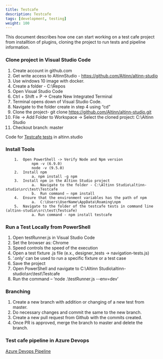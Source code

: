 ```yaml
---
title: Testcafe
description: Testcafe
tags: [development, testing]
weight: 100
---
```

This document describes how one can start working on a test cafe project from installtion of plugins, cloning the project to run tests and pipeline information.

### Clone project in Visual Studio Code
1.	Create account in github.com
2.	Get write access to AltinnStudio - https://github.com/Altinn/altinn-studio
3.	Use windows 10 image with docker.
4.	Create a folder - C:\Repos
5.	Open Visual Studio Code
6.	Ctrl + Shift + P -> Create New Integrated Terminal
7.	Terminal opens down of Visual Studio Code.
8.	Navigate to the folder create in step 4 using “cd”
9.	Clone the project- git clone https://github.com/Altinn/altinn-studio.git
10.	File -> Add Folder to Workspace -> Select the cloned project: C:\Altinn Studio
11.	Checkout branch: master

Code for [Testcafe tests](https://github.com/Altinn/altinn-studio/tree/master/src/test/Testcafe) in altinn.studio

### Install Tools
        1.	Open PowerShell -> Verify Node and Npm version
                npm -v (6.9.0)
                node -v (9.5.0)
        2.	Install npm
                a. npm install -g npm
        3.	Install npm in the Altinn Studio project
                a.	Navigate to the folder - C:\Altinn Studio\altinn-studio\src\test\Testcafe
                b.	Run command – npm install
        4.	Ensure that the environment variables has the path of npm
                a.	C:\Users\UserName\AppData\Roaming\npm
        5.  Navigate to the folder of the testcafe tests in command line (altinn-studio\src\test\Testcafe)
                a. Run command - npm install testcafe

### Run a Test Locally from PowerShell
1. Open testRunner.js in Visual Studio Code
2. Set the browser as: Chrome
3. Speed controls the speed of the execution
4. Open a test fixture .js file (e.x., designer_tests -> navigation-tests.js)
5. ‘.only’ can be used to run a specific fixture or a test case
6. Save the project
7. Open PowerShell and navigate to C:\Altinn Studio\altinn-studio\src\test\Testcafe
8. Run the command – ‘node .\testRunner.js --env=dev’

### Branching
1. Create a new branch with addition or changing of a new test from master.
2. Do necessary changes and commit the same to the new branch.
3. Create a new pull request from Github with the commits created.
4. Once PR is approved, merge the branch to master and delete the branch.

### Test cafe pipeline in Azure Devops
[Azure Devops Pipeline](https://dev.azure.com/brreg/altinn-studio/_build?definitionId=25)